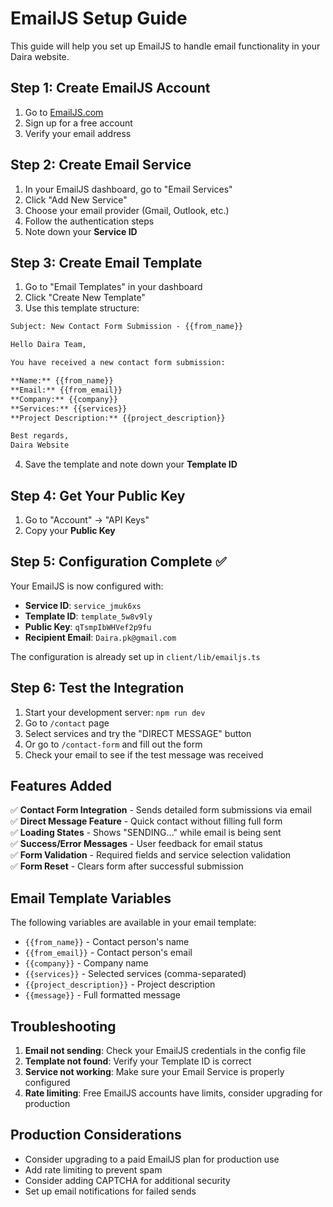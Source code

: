 # EmailJS Setup Guide

This guide will help you set up EmailJS to handle email functionality in your Daira website.

## Step 1: Create EmailJS Account

1. Go to [EmailJS.com](https://www.emailjs.com/)
2. Sign up for a free account
3. Verify your email address

## Step 2: Create Email Service

1. In your EmailJS dashboard, go to "Email Services"
2. Click "Add New Service"
3. Choose your email provider (Gmail, Outlook, etc.)
4. Follow the authentication steps
5. Note down your **Service ID**

## Step 3: Create Email Template

1. Go to "Email Templates" in your dashboard
2. Click "Create New Template"
3. Use this template structure:

```html
Subject: New Contact Form Submission - {{from_name}}

Hello Daira Team,

You have received a new contact form submission:

**Name:** {{from_name}}
**Email:** {{from_email}}
**Company:** {{company}}
**Services:** {{services}}
**Project Description:** {{project_description}}

Best regards,
Daira Website
```

4. Save the template and note down your **Template ID**

## Step 4: Get Your Public Key

1. Go to "Account" → "API Keys"
2. Copy your **Public Key**

## Step 5: Configuration Complete ✅

Your EmailJS is now configured with:
- **Service ID**: `service_jmuk6xs`
- **Template ID**: `template_5w8v9ly`
- **Public Key**: `qTsmpIbWHVef2p9fu`
- **Recipient Email**: `Daira.pk@gmail.com`

The configuration is already set up in `client/lib/emailjs.ts`

## Step 6: Test the Integration

1. Start your development server: `npm run dev`
2. Go to `/contact` page
3. Select services and try the "DIRECT MESSAGE" button
4. Or go to `/contact-form` and fill out the form
5. Check your email to see if the test message was received

## Features Added

✅ **Contact Form Integration** - Sends detailed form submissions via email  
✅ **Direct Message Feature** - Quick contact without filling full form  
✅ **Loading States** - Shows "SENDING..." while email is being sent  
✅ **Success/Error Messages** - User feedback for email status  
✅ **Form Validation** - Required fields and service selection validation  
✅ **Form Reset** - Clears form after successful submission  

## Email Template Variables

The following variables are available in your email template:

- `{{from_name}}` - Contact person's name
- `{{from_email}}` - Contact person's email
- `{{company}}` - Company name
- `{{services}}` - Selected services (comma-separated)
- `{{project_description}}` - Project description
- `{{message}}` - Full formatted message

## Troubleshooting

1. **Email not sending**: Check your EmailJS credentials in the config file
2. **Template not found**: Verify your Template ID is correct
3. **Service not working**: Make sure your Email Service is properly configured
4. **Rate limiting**: Free EmailJS accounts have limits, consider upgrading for production

## Production Considerations

- Consider upgrading to a paid EmailJS plan for production use
- Add rate limiting to prevent spam
- Consider adding CAPTCHA for additional security
- Set up email notifications for failed sends
